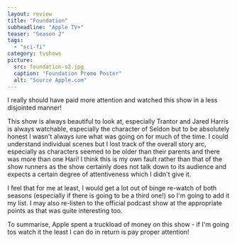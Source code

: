 ```yaml
---
layout: review
title: "Foundation"
subheadline: "Apple TV+"
teaser: "Season 2"
tags:
  - "sci-fi"
category: tvshows
picture:
  src: foundation-s2.jpg
  caption: "Foundation Promo Poster"
  alt: "Source Apple.com"
---
```


I really should have paid more attention and watched this show in a less disjointed manner!

This show is always beautiful to look at, especially Trantor and Jared Harris is always
watchable, especially the character of Seldon but to be absolutely honest I wasn't always
iure what was going on for much of the time. I could understand individual scenes but
I lost track of the overall story arc, especially as characters seemed to be older than
their parents and there was more than one Hari!
I think this is my own fault rather than that of the show runners as the
show certainly does not talk down to its audience and expects a certain degree of
attentiveness which I didn't give it.

I feel that for me at least, I would get a lot out of binge re-watch of both seasons
(especially if there is going to be a third one!) so I'm going to add it my list. I
may also re-listen to the official podcast show at the appropriate points as that was
quite interesting too.

To summarise, Apple spent a truckload of money on this show - if I'm going
tos watch it the least I can do in return is pay proper attention!
